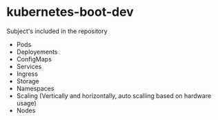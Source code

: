 # kubernetes-boot-dev
Subject's included in the repository
- Pods
- Deployements
- ConfigMaps
- Services
- Ingress
- Storage
- Namespaces
- Scaling (Vertically and horizontally, auto scalling based on hardware usage)
- Nodes
